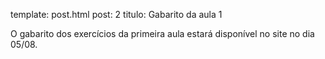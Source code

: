 template: post.html
post: 2
titulo: Gabarito da aula 1

O gabarito dos exercícios da primeira aula estará disponível no site no dia 05/08.
